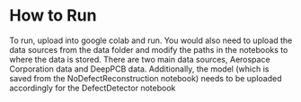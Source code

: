 # How to Run
To run, upload into google colab and run. You would also need to upload the data sources from the data folder and modify the paths in the notebooks to where the data is stored. There are two main data sources, Aerospace Corporation data and DeepPCB data. Additionally, the model (which is saved from the NoDefectReconstruction notebook) needs to be uploaded accordingly for the DefectDetector notebook